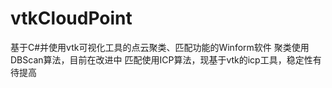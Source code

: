 # vtkCloudPoint
基于C#并使用vtk可视化工具的点云聚类、匹配功能的Winform软件
聚类使用 DBScan算法，目前在改进中
 匹配使用ICP算法，现基于vtk的icp工具，稳定性有待提高
 
